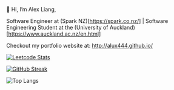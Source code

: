 👋 Hi, I’m Alex Liang,

Software Engineer at (Spark NZ)[https://spark.co.nz/] | Software Engineering Student at the (University of Auckland)[https://www.auckland.ac.nz/en.html]


Checkout my portfolio website at: http://alux444.github.io/

[![Leetcode Stats](https://leetcard.jacoblin.cool/alux444)](https://leetcode.com/alux444)

[![GitHub Streak](https://streak-stats.demolab.com?user=alux444&theme=tokyonight-duo)](https://git.io/streak-stats)

![Top Langs](https://github-readme-stats.vercel.app/api/top-langs/?username=alux444&layout=compact&theme=tokyonight)

<!---
alux444/alux444 is a ✨ special ✨ repository because its `README.md` (this file) appears on your GitHub profile.
You can click the Preview link to take a look at your changes.
--->
